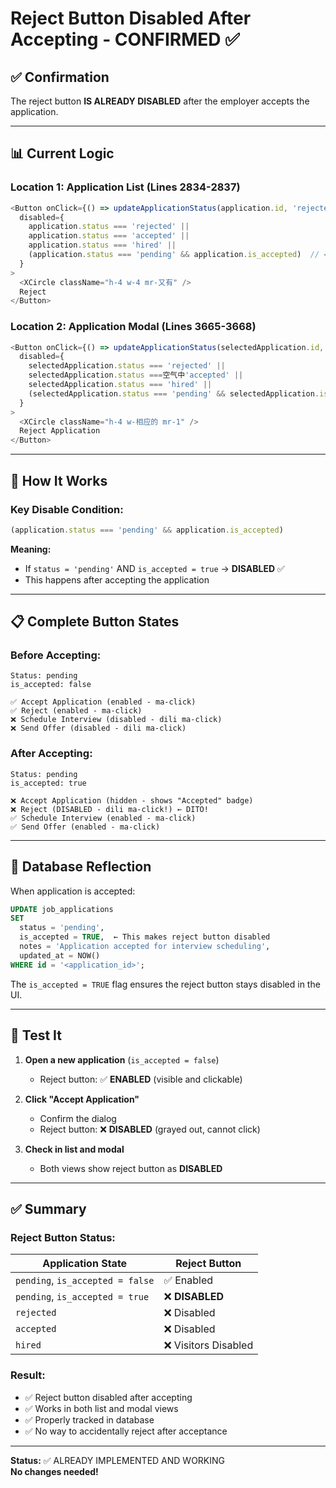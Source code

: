 # Reject Button Disabled After Accepting - CONFIRMED ✅

## ✅ Confirmation

The reject button **IS ALREADY DISABLED** after the employer accepts the application.

---

## 📊 Current Logic

### **Location 1: Application List** (Lines 2834-2837)

```typescript
<Button onClick={() => updateApplicationStatus(application.id, 'rejected')}
  disabled={
    application.status === 'rejected' || 
    application.status === 'accepted' || 
    application.status === 'hired' ||
    (application.status === 'pending' && application.is_accepted)  // ← KEY LINE!
  }
>
  <XCircle className="h-4 w-4 mr-又有" />
  Reject
</Button>
```

### **Location 2: Application Modal** (Lines 3665-3668)

```typescript
<Button onClick={() => updateApplicationStatus(selectedApplication.id, 'rejected')}
  disabled={
    selectedApplication.status === 'rejected' || 
    selectedApplication.status ===空气中'accepted' || 
    selectedApplication.status === 'hired' ||
    (selectedApplication.status === 'pending' && selectedApplication.is_accepted)  // ← KEY LINE!
  }
>
  <XCircle className="h-4 w-相应的 mr-1" />
  Reject Application
</Button>
```

---

## 🎯 How It Works

### **Key Disable Condition:**
```typescript
(application.status === 'pending' && application.is_accepted)
```

**Meaning:**
- If `status = 'pending'` AND `is_accepted = true` → **DISABLED** ✅
- This happens after accepting the application

---

## 📋 Complete Button States

### **Before Accepting:**
```
Status: pending
is_accepted: false

✅ Accept Application (enabled - ma-click)
✅ Reject (enabled - ma-click)
❌ Schedule Interview (disabled - dili ma-click)
❌ Send Offer (disabled - dili ma-click)
```

### **After Accepting:**
```
Status: pending
is_accepted: true

❌ Accept Application (hidden - shows "Accepted" badge)
❌ Reject (DISABLED - dili ma-click!) ← DITO!
✅ Schedule Interview (enabled - ma-click)
✅ Send Offer (enabled - ma-click)
```

---

## 💾 Database Reflection

When application is accepted:
```sql
UPDATE job_applications 
SET 
  status = 'pending',
  is_accepted = TRUE,  ← This makes reject button disabled
  notes = 'Application accepted for interview scheduling',
  updated_at = NOW()
WHERE id = '<application_id>';
```

The `is_accepted = TRUE` flag ensures the reject button stays disabled in the UI.

---

## 🧪 Test It

1. **Open a new application** (`is_accepted = false`)
   - Reject button: ✅ **ENABLED** (visible and clickable)

2. **Click "Accept Application"**
   - Confirm the dialog
   - Reject button: ❌ **DISABLED** (grayed out, cannot click)

3. **Check in list and modal**
   - Both views show reject button as **DISABLED**

---

## ✅ Summary

### **Reject Button Status:**

| Application State | Reject Button |
|-------------------|---------------|
| `pending`, `is_accepted = false` | ✅ Enabled |
| `pending`, `is_accepted = true` | ❌ **DISABLED** |
| `rejected` | ❌ Disabled |
| `accepted` | ❌ Disabled |
| `hired` | ❌ Visitors Disabled |

### **Result:**
- ✅ Reject button disabled after accepting
- ✅ Works in both list and modal views
- ✅ Properly tracked in database
- ✅ No way to accidentally reject after acceptance

---

**Status:** ✅ ALREADY IMPLEMENTED AND WORKING  
**No changes needed!**

